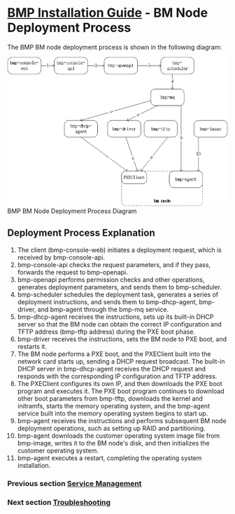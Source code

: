 # [BMP Installation Guide](main.md) - BM Node Deployment Process
The BMP BM node deployment process is shown in the following diagram:


![Deployment Process](picture/bm-deploy.png)
BMP BM Node Deployment Process Diagram

## Deployment Process Explanation
1. The client (bmp-console-web) initiates a deployment request, which is received by bmp-console-api.
2. bmp-console-api checks the request parameters, and if they pass, forwards the request to bmp-openapi.
3. bmp-openapi performs permission checks and other operations, generates deployment parameters, and sends them to bmp-scheduler.
4. bmp-scheduler schedules the deployment task, generates a series of deployment instructions, and sends them to bmp-dhcp-agent, bmp-driver, and bmp-agent through the bmp-mq service.
5. bmp-dhcp-agent receives the instructions, sets up its built-in DHCP server so that the BM node can obtain the correct IP configuration and TFTP address (bmp-tftp address) during the PXE boot phase.
6. bmp-driver receives the instructions, sets the BM node to PXE boot, and restarts it.
7. The BM node performs a PXE boot, and the PXEClient built into the network card starts up, sending a DHCP request broadcast. The built-in DHCP server in bmp-dhcp-agent receives the DHCP request and responds with the corresponding IP configuration and TFTP address.
8. The PXEClient configures its own IP, and then downloads the PXE boot program and executes it. The PXE boot program continues to download other boot parameters from bmp-tftp, downloads the kernel and initramfs, starts the memory operating system, and the bmp-agent service built into the memory operating system begins to start up.
9. bmp-agent receives the instructions and performs subsequent BM node deployment operations, such as setting up RAID and partitioning.
10. bmp-agent downloads the customer operating system image file from bmp-image, writes it to the BM node's disk, and then initializes the customer operating system.
11. bmp-agent executes a restart, completing the operating system installation.

### Previous section [Service Management](service-manage.md)
### Next section [Troubleshooting](troubleshoot.md)